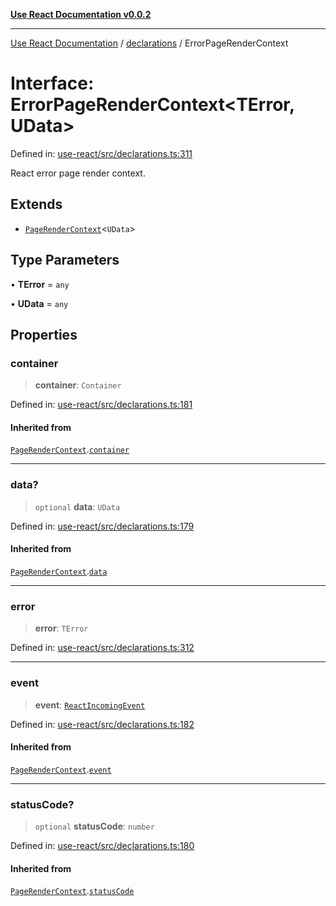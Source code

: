 [**Use React Documentation v0.0.2**](../../README.md)

***

[Use React Documentation](../../modules.md) / [declarations](../README.md) / ErrorPageRenderContext

# Interface: ErrorPageRenderContext\<TError, UData\>

Defined in: [use-react/src/declarations.ts:311](https://github.com/stonemjs/use-react/blob/0635de04acc6b3a5c28dcf07d1e12a39a8b5e0b9/src/declarations.ts#L311)

React error page render context.

## Extends

- [`PageRenderContext`](PageRenderContext.md)\<`UData`\>

## Type Parameters

• **TError** = `any`

• **UData** = `any`

## Properties

### container

> **container**: `Container`

Defined in: [use-react/src/declarations.ts:181](https://github.com/stonemjs/use-react/blob/0635de04acc6b3a5c28dcf07d1e12a39a8b5e0b9/src/declarations.ts#L181)

#### Inherited from

[`PageRenderContext`](PageRenderContext.md).[`container`](PageRenderContext.md#container)

***

### data?

> `optional` **data**: `UData`

Defined in: [use-react/src/declarations.ts:179](https://github.com/stonemjs/use-react/blob/0635de04acc6b3a5c28dcf07d1e12a39a8b5e0b9/src/declarations.ts#L179)

#### Inherited from

[`PageRenderContext`](PageRenderContext.md).[`data`](PageRenderContext.md#data)

***

### error

> **error**: `TError`

Defined in: [use-react/src/declarations.ts:312](https://github.com/stonemjs/use-react/blob/0635de04acc6b3a5c28dcf07d1e12a39a8b5e0b9/src/declarations.ts#L312)

***

### event

> **event**: [`ReactIncomingEvent`](../type-aliases/ReactIncomingEvent.md)

Defined in: [use-react/src/declarations.ts:182](https://github.com/stonemjs/use-react/blob/0635de04acc6b3a5c28dcf07d1e12a39a8b5e0b9/src/declarations.ts#L182)

#### Inherited from

[`PageRenderContext`](PageRenderContext.md).[`event`](PageRenderContext.md#event)

***

### statusCode?

> `optional` **statusCode**: `number`

Defined in: [use-react/src/declarations.ts:180](https://github.com/stonemjs/use-react/blob/0635de04acc6b3a5c28dcf07d1e12a39a8b5e0b9/src/declarations.ts#L180)

#### Inherited from

[`PageRenderContext`](PageRenderContext.md).[`statusCode`](PageRenderContext.md#statuscode)
